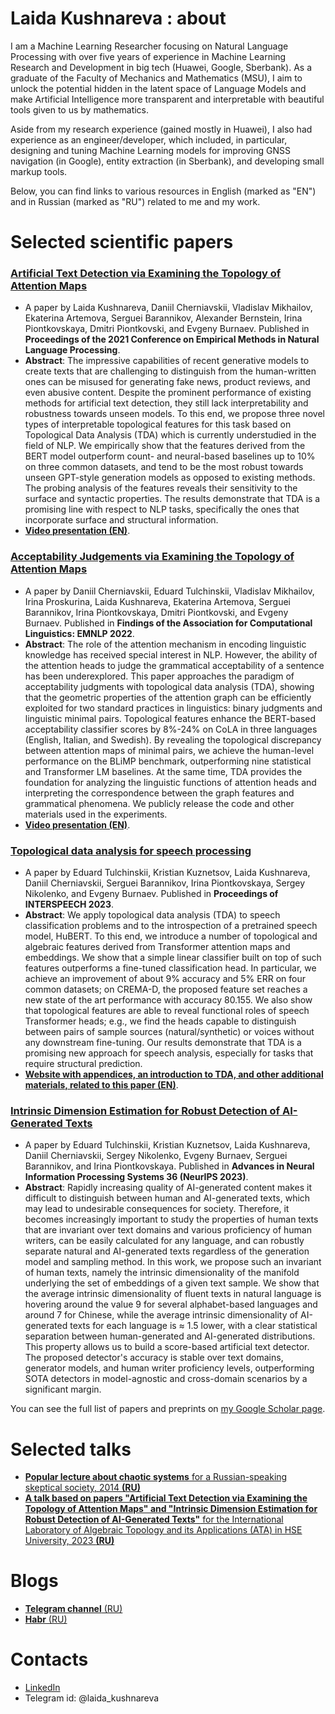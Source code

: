 # Laida Kushnareva : about

I am a Machine Learning Researcher focusing on Natural Language Processing with over five years of experience in Machine Learning Research and Development in big tech (Huawei, Google, Sberbank). As a graduate of the Faculty of Mechanics and Mathematics (MSU), I aim to unlock the potential hidden in the latent space of Language Models and make Artificial Intelligence more transparent and interpretable with beautiful tools given to us by mathematics. 

Aside from my research experience (gained mostly in Huawei), I also had experience as an engineer/developer, which included, in particular, designing and tuning Machine Learning models for improving GNSS navigation (in Google), entity extraction (in Sberbank), and developing small markup tools.

Below, you can find links to various resources in English (marked as "EN") and in Russian (marked as "RU") related to me and my work.

# Selected scientific papers

### [Artificial Text Detection via Examining the Topology of Attention Maps](https://aclanthology.org/2021.emnlp-main.50/) 

- A paper by Laida Kushnareva, Daniil Cherniavskii, Vladislav Mikhailov, Ekaterina Artemova, Serguei Barannikov, Alexander Bernstein, Irina Piontkovskaya, Dmitri Piontkovski, and Evgeny Burnaev. Published in **Proceedings of the 2021 Conference on Empirical Methods in Natural Language Processing**.
- **Abstract**: The impressive capabilities of recent generative models to create texts that are challenging to distinguish from the human-written ones can be misused for generating fake news, product reviews, and even abusive content. Despite the prominent performance of existing methods for artificial text detection, they still lack interpretability and robustness towards unseen models. To this end, we propose three novel types of interpretable topological features for this task based on Topological Data Analysis (TDA) which is currently understudied in the field of NLP. We empirically show that the features derived from the BERT model outperform count- and neural-based baselines up to 10\% on three common datasets, and tend to be the most robust towards unseen GPT-style generation models as opposed to existing methods. The probing analysis of the features reveals their sensitivity to the surface and syntactic properties. The results demonstrate that TDA is a promising line with respect to NLP tasks, specifically the ones that incorporate surface and structural information.
- [**Video presentation (EN)**](https://aclanthology.org/2021.emnlp-main.50.mp4).

### [Acceptability Judgements via Examining the Topology of Attention Maps](https://aclanthology.org/2022.findings-emnlp.7/)

- A paper by Daniil Cherniavskii, Eduard Tulchinskii, Vladislav Mikhailov, Irina Proskurina, Laida Kushnareva, Ekaterina Artemova, Serguei Barannikov, Irina Piontkovskaya, Dmitri Piontkovski, and Evgeny Burnaev. Published in **Findings of the Association for Computational Linguistics: EMNLP 2022**. 
- **Abstract**: The role of the attention mechanism in encoding linguistic knowledge has received special interest in NLP. However, the ability of the attention heads to judge the grammatical acceptability of a sentence has been underexplored. This paper approaches the paradigm of acceptability judgments with topological data analysis (TDA), showing that the geometric properties of the attention graph can be efficiently exploited for two standard practices in linguistics: binary judgments and linguistic minimal pairs. Topological features enhance the BERT-based acceptability classifier scores by 8%-24% on CoLA in three languages (English, Italian, and Swedish). By revealing the topological discrepancy between attention maps of minimal pairs, we achieve the human-level performance on the BLiMP benchmark, outperforming nine statistical and Transformer LM baselines. At the same time, TDA provides the foundation for analyzing the linguistic functions of attention heads and interpreting the correspondence between the graph features and grammatical phenomena. We publicly release the code and other materials used in the experiments.
- [**Video presentation (EN)**](https://aclanthology.org/2022.findings-emnlp.7.mp4).

### [Topological data analysis for speech processing](https://www.isca-archive.org/interspeech_2023/tulchinskii23_interspeech.pdf)

- A paper by Eduard Tulchinskii, Kristian Kuznetsov, Laida Kushnareva, Daniil Cherniavskii, Serguei Barannikov, Irina Piontkovskaya, Sergey Nikolenko, and Evgeny Burnaev. Published in **Proceedings of INTERSPEECH 2023**.
- **Abstract**: We apply topological data analysis (TDA) to speech classification problems and to the introspection of a pretrained speech model, HuBERT. To this end, we introduce a number of topological and algebraic features derived from Transformer attention maps and embeddings. We show that a simple linear classifier built on top of such features outperforms a fine-tuned classification head. In particular, we achieve an improvement of about 9% accuracy and 5% ERR on four common datasets; on CREMA-D, the proposed feature set reaches a new state of the art performance with accuracy 80.155. We also show that topological features are able to reveal functional roles of speech Transformer heads; e.g., we find the heads capable to distinguish between pairs of sample sources (natural/synthetic) or voices without any downstream fine-tuning. Our results demonstrate that TDA is a promising new approach for speech analysis, especially for tasks that require structural prediction.
- [**Website with appendices, an introduction to TDA, and other additional materials, related to this paper (EN)**](https://topohubert.github.io/speech-topology-webpages/).

### [Intrinsic Dimension Estimation for Robust Detection of AI-Generated Texts](https://proceedings.neurips.cc/paper_files/paper/2023/hash/7baa48bc166aa2013d78cbdc15010530-Abstract-Conference.html)

- A paper by Eduard Tulchinskii, Kristian Kuznetsov, Laida Kushnareva, Daniil Cherniavskii, Sergey Nikolenko, Evgeny Burnaev, Serguei Barannikov, and Irina Piontkovskaya. Published in **Advances in Neural Information Processing Systems 36 (NeurIPS 2023)**.
- **Abstract**: Rapidly increasing quality of AI-generated content makes it difficult to distinguish between human and AI-generated texts, which may lead to undesirable consequences for society. Therefore, it becomes increasingly important to study the properties of human texts that are invariant over text domains and various proficiency of human writers, can be easily calculated for any language, and can robustly separate natural and AI-generated texts regardless of the generation model and sampling method. In this work, we propose such an invariant of human texts, namely the intrinsic dimensionality of the manifold underlying the set of embeddings of a given text sample. We show that the average intrinsic dimensionality of fluent texts in natural language is hovering around the value 9 for several alphabet-based languages and around 7 for Chinese, while the average intrinsic dimensionality of AI-generated texts for each language is ≈ 1.5 lower, with a clear statistical separation between human-generated and AI-generated distributions. This property allows us to build a score-based artificial text detector. The proposed detector's accuracy is stable over text domains, generator models, and human writer proficiency levels, outperforming SOTA detectors in model-agnostic and cross-domain scenarios by a significant margin.

You can see the full list of papers and preprints on [my Google Scholar page](https://scholar.google.com/citations?view_op=list_works&hl=en&hl=en&user=rsTb_hYAAAAJ).

# Selected talks

- [**Popular lecture about chaotic systems** for a Russian-speaking skeptical society, 2014 **(RU)**](https://www.youtube.com/watch?v=RqV54_2wiEs)
- [**A talk based on papers "Artificial Text Detection via Examining the Topology of Attention Maps" and "Intrinsic Dimension Estimation for Robust Detection of AI-Generated Texts"** for the International Laboratory of Algebraic Topology and its Applications (ATA) in HSE University, 2023 **(RU)**](https://www.youtube.com/watch?v=DiIJjigF_I0)

# Blogs

- [**Telegram channel** (RU)](https://t.me/tech_priestess)
- [**Habr** (RU)](https://habr.com/ru/users/tech_priestess/)

# Contacts

- [LinkedIn](https://www.linkedin.com/in/laida-kushnareva/)
- Telegram id: @laida_kushnareva
